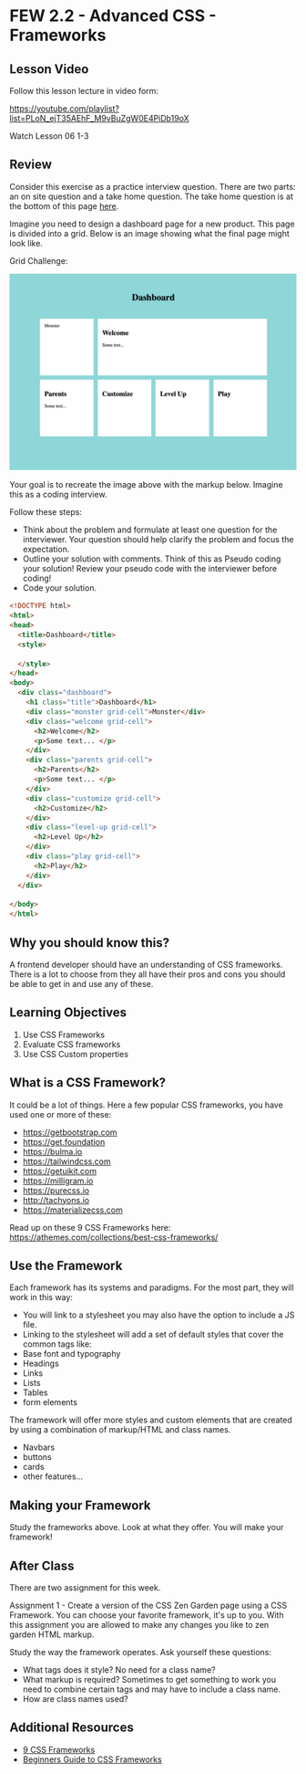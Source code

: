 # FEW 2.2 - Advanced CSS - Frameworks

## Lesson Video

Follow this lesson lecture in video form: 

https://youtube.com/playlist?list=PLoN_ejT35AEhF_M9vBuZgW0E4PiDb19oX

Watch Lesson 06 1-3

## Review

Consider this exercise as a practice interview question. There are two parts: an on site question and a take home question. The take home question is at the bottom of this page [here](#after-class). 

Imagine you need to design a dashboard page for a new product. This page is divided into a grid. Below is an image showing what the final page might look like. 

Grid Challenge: 

![grid challenge](images/grid-challenge.png)

Your goal is to recreate the image above with the markup below. Imagine this as a coding interview. 

Follow these steps: 

- Think about the problem and formulate at least one question for the interviewer. Your question should help clarify the problem and focus the expectation. 
- Outline your solution with comments. Think of this as Pseudo coding your solution! Review your pseudo code with the interviewer before coding! 
- Code your solution. 

```HTML
<!DOCTYPE html>
<html>
<head>
  <title>Dashboard</title>
  <style>
    
  </style>
</head>
<body>
  <div class="dashboard">
    <h1 class="title">Dashboard</h1>
    <div class="monster grid-cell">Monster</div>
    <div class="welcome grid-cell">
      <h2>Welcome</h2>
      <p>Some text... </p>
    </div>
    <div class="parents grid-cell">
      <h2>Parents</h2>
      <p>Some text... </p>
    </div>
    <div class="customize grid-cell">
      <h2>Customize</h2>
    </div>
    <div class="level-up grid-cell">
      <h2>Level Up</h2>
    </div>
    <div class="play grid-cell">
      <h2>Play</h2>
    </div>
  </div>
  
</body>
</html>
``` 

## Why you should know this?

A frontend developer should have an understanding of CSS frameworks. There is a lot to choose from they all have their pros and cons you should be able to get in and use any of these. 

## Learning Objectives 

1. Use CSS Frameworks
1. Evaluate CSS frameworks
1. Use CSS Custom properties

## What is a CSS Framework?

It could be a lot of things. Here a few popular CSS frameworks, you have used one or more of these:

- https://getbootstrap.com
- https://get.foundation
- https://bulma.io
- https://tailwindcss.com
- https://getuikit.com
- https://milligram.io
- https://purecss.io
- http://tachyons.io
- https://materializecss.com

Read up on these 9 CSS Frameworks here: https://athemes.com/collections/best-css-frameworks/

## Use the Framework

Each framework has its systems and paradigms. For the most part, they will work in this way: 

- You will link to a stylesheet you may also have the option to include a JS file. 
- Linking to the stylesheet will add a set of default styles that cover the common tags like:
 - Base font and typography
 - Headings
 - Links
 - Lists 
 - Tables 
 - form elements

The framework will offer more styles and custom elements that are created by using a combination of markup/HTML and class names. 

- Navbars
- buttons
- cards
- other features...

## Making your Framework

Study the frameworks above. Look at what they offer. You will make your framework! 

## After Class

There are two assignment for this week. 

Assignment 1 - Create a version of the CSS Zen Garden page using a CSS Framework. You can choose your favorite framework, it's up to you. With this assignment you are allowed to make any changes you like to zen garden HTML markup. 

Study the way the framework operates. Ask yourself these questions:

- What tags does it style? No need for a class name? 
- What markup is required? Sometimes to get something to work you need to combine certain tags and may have to include a class name. 
- How are class names used? 

## Additional Resources

- [9 CSS Frameworks](https://athemes.com/collections/best-css-frameworks/)
- [Beginners Guide to CSS Frameworks](https://blog.zipboard.co/a-beginners-guide-to-css-front-end-frameworks-8045a499456b)

